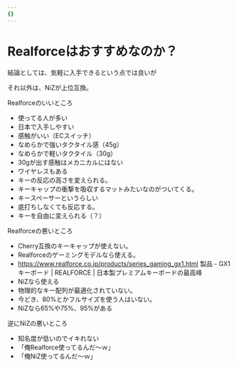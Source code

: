```yaml
---
{}
---
```

# Realforceはおすすめなのか？

結論としては、気軽に入手できるという点では良いが

それ以外は、NiZが上位互換。

Realforceのいいところ

- 使ってる人が多い  
- 日本で入手しやすい  
- 感触がいい（ECスイッチ）  
- なめらかで強いタクタイル感（45g）  
- なめらかで軽いタクタイル（30g）  
- 30gが出す感触はメカニカルにはない  
- ワイヤレスもある  
- キーの反応の高さを変えられる。  
- キーキャップの衝撃を吸収するマットみたいなのがついてくる。  
- キースペーサーというらしい  
- 底打ちしなくても反応する。  
- キーを自由に変えられる（？）  

Realforceの悪いところ

- Cherry互換のキーキャップが使えない。  
- Realforceのゲーミングモデルなら使える。  
- https://www.realforce.co.jp/products/series_gaming_gx1.html 製品 - GX1 キーボード | REALFORCE | 日本製プレミアムキーボードの最高峰  
- NiZなら使える  
- 物理的なキー配列が最適化されていない。  
- 今どき、80%とかフルサイズを使う人はいない。  
- NiZなら65%や75%、95%がある  

逆にNiZの悪いところ

- 知名度が低いのでイキれない  
- 「俺Realforce使ってるんだ～ｗ」  
- 「俺NiZ使ってるんだ～ｗ」
